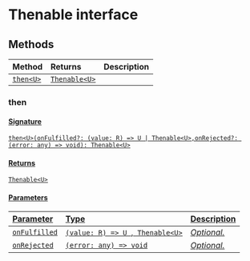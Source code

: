 # Thenable interface













## Methods

| Method	   |  Returns	| Description|
|:-------------|:-------|:-----------|
|[`then<U>`](#then<u>)      | [`Thenable<U>`](thenable.md) |  |



### then<U>



#### Signature
`then<U>(onFulfilled?: (value: R) => U | Thenable<U>,onRejected?: (error: any) => void): Thenable<U>`

#### Returns
[`Thenable<U>`](thenable.md)


#### Parameters


| Parameter	   | Type    | Description |
|:-------------|:---------------|:------------|
| `onFulfilled`    | `(value: R) => U `,[` Thenable<U>`](thenable.md) | _Optional._ |
| `onRejected`    | `(error: any) => void` | _Optional._ |

